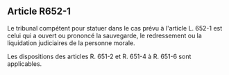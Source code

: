 Article R652-1
----
Le tribunal compétent pour statuer dans le cas prévu à l'article L. 652-1 est
celui qui a ouvert ou prononcé la sauvegarde, le redressement ou la liquidation
judiciaires de la personne morale.

Les dispositions des articles R. 651-2 et R. 651-4 à R. 651-6 sont applicables.
